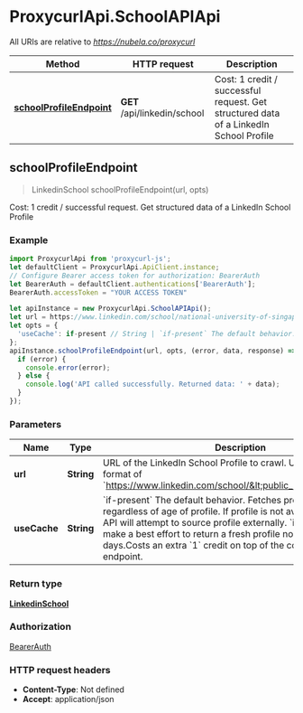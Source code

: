 # ProxycurlApi.SchoolAPIApi

All URIs are relative to *https://nubela.co/proxycurl*

Method | HTTP request | Description
------------- | ------------- | -------------
[**schoolProfileEndpoint**](SchoolAPIApi.md#schoolProfileEndpoint) | **GET** /api/linkedin/school | Cost: 1 credit / successful request. Get structured data of a LinkedIn School Profile



## schoolProfileEndpoint

> LinkedinSchool schoolProfileEndpoint(url, opts)

Cost: 1 credit / successful request. Get structured data of a LinkedIn School Profile

### Example

```javascript
import ProxycurlApi from 'proxycurl-js';
let defaultClient = ProxycurlApi.ApiClient.instance;
// Configure Bearer access token for authorization: BearerAuth
let BearerAuth = defaultClient.authentications['BearerAuth'];
BearerAuth.accessToken = "YOUR ACCESS TOKEN"

let apiInstance = new ProxycurlApi.SchoolAPIApi();
let url = https://www.linkedin.com/school/national-university-of-singapore; // String |      URL of the LinkedIn School Profile to crawl.      URL should be in the format of `https://www.linkedin.com/school/<public_identifier>`     
let opts = {
  'useCache': if-present // String | `if-present` The default behavior. Fetches profile from cache regardless of age of profile. If profile is not available in cache, API will attempt to source profile externally.  `if-recent` API will make a best effort to return a fresh profile no older than 29 days.Costs an extra `1` credit on top of the cost of the base endpoint.
};
apiInstance.schoolProfileEndpoint(url, opts, (error, data, response) => {
  if (error) {
    console.error(error);
  } else {
    console.log('API called successfully. Returned data: ' + data);
  }
});
```

### Parameters


Name | Type | Description  | Notes
------------- | ------------- | ------------- | -------------
 **url** | **String**|      URL of the LinkedIn School Profile to crawl.      URL should be in the format of &#x60;https://www.linkedin.com/school/&lt;public_identifier&gt;&#x60;      | 
 **useCache** | **String**| &#x60;if-present&#x60; The default behavior. Fetches profile from cache regardless of age of profile. If profile is not available in cache, API will attempt to source profile externally.  &#x60;if-recent&#x60; API will make a best effort to return a fresh profile no older than 29 days.Costs an extra &#x60;1&#x60; credit on top of the cost of the base endpoint. | [optional] 

### Return type

[**LinkedinSchool**](LinkedinSchool.md)

### Authorization

[BearerAuth](../README.md#BearerAuth)

### HTTP request headers

- **Content-Type**: Not defined
- **Accept**: application/json


